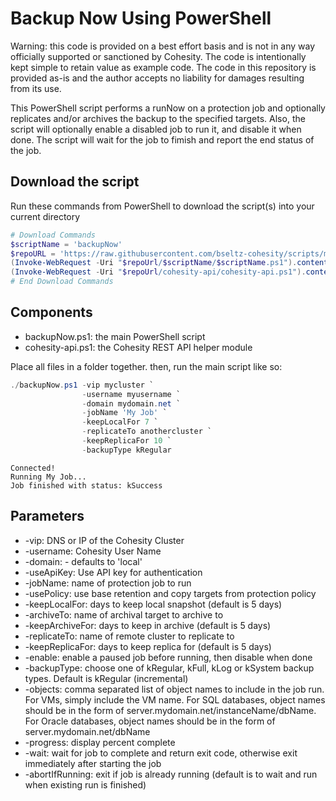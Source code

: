 # Backup Now Using PowerShell

Warning: this code is provided on a best effort basis and is not in any way officially supported or sanctioned by Cohesity. The code is intentionally kept simple to retain value as example code. The code in this repository is provided as-is and the author accepts no liability for damages resulting from its use.

This PowerShell script performs a runNow on a protection job and optionally replicates and/or archives the backup to the specified targets. Also, the script will optionally enable a disabled job to run it, and disable it when done. The script will wait for the job to fimish and report the end status of the job.

## Download the script

Run these commands from PowerShell to download the script(s) into your current directory

```powershell
# Download Commands
$scriptName = 'backupNow'
$repoURL = 'https://raw.githubusercontent.com/bseltz-cohesity/scripts/master/powershell'
(Invoke-WebRequest -Uri "$repoUrl/$scriptName/$scriptName.ps1").content | Out-File "$scriptName.ps1"; (Get-Content "$scriptName.ps1") | Set-Content "$scriptName.ps1"
(Invoke-WebRequest -Uri "$repoUrl/cohesity-api/cohesity-api.ps1").content | Out-File cohesity-api.ps1; (Get-Content cohesity-api.ps1) | Set-Content cohesity-api.ps1
# End Download Commands
```

## Components

* backupNow.ps1: the main PowerShell script
* cohesity-api.ps1: the Cohesity REST API helper module

Place all files in a folder together. then, run the main script like so:

```powershell
./backupNow.ps1 -vip mycluster `
                -username myusername `
                -domain mydomain.net `
                -jobName 'My Job' `
                -keepLocalFor 7 `
                -replicateTo anothercluster `
                -keepReplicaFor 10 `
                -backupType kRegular
```

```text
Connected!
Running My Job...
Job finished with status: kSuccess
```

## Parameters

* -vip: DNS or IP of the Cohesity Cluster
* -username: Cohesity User Name
* -domain: - defaults to 'local'
* -useApiKey: Use API key for authentication
* -jobName: name of protection job to run
* -usePolicy: use base retention and copy targets from protection policy
* -keepLocalFor: days to keep local snapshot (default is 5 days)
* -archiveTo: name of archival target to archive to
* -keepArchiveFor: days to keep in archive (default is 5 days)
* -replicateTo: name of remote cluster to replicate to
* -keepReplicaFor: days to keep replica for (default is 5 days)
* -enable: enable a paused job before running, then disable when done
* -backupType: choose one of kRegular, kFull, kLog or kSystem backup types. Default is kRegular (incremental)
* -objects: comma separated list of object names to include in the job run. For VMs, simply include the VM name. For SQL databases, object names should be in the form of server.mydomain.net/instanceName/dbName. For Oracle databases, object names should be in the form of server.mydomain.net/dbName
* -progress: display percent complete
* -wait: wait for job to complete and return exit code, otherwise exit immediately after starting the job
* -abortIfRunning: exit if job is already running (default is to wait and run when existing run is finished)
